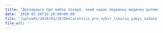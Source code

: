 ```yaml
---
title: "Декларація про вибір лікаря, який надає первинну медичну допомогу"
date: '2018-03-28T16:28:00+00:00'
file: "/uploads/2018/03/28/Deklaratsiia_pro_vybir_likaria_yakyi_nadaie_PMD.pdf"
file_url: ''
---
```

